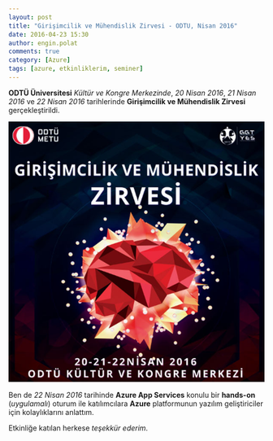 ```yaml
---
layout: post
title: "Girişimcilik ve Mühendislik Zirvesi - ODTU, Nisan 2016"
date: 2016-04-23 15:30
author: engin.polat
comments: true
category: [Azure]
tags: [azure, etkinliklerim, seminer]
---
```

**ODTÜ Üniversitesi** *Kültür ve Kongre Merkezinde*, *20 Nisan 2016*, *21 Nisan 2016* ve *22 Nisan 2016* tarihlerinde **Girişimcilik ve Mühendislik Zirvesi** gerçekleştirildi.

![](/assets/uploads/2016/04/odtu.jpg)

Ben de *22 Nisan 2016* tarihinde **Azure App Services** konulu bir **hands-on** (*uygulamalı*) oturum ile katılımcılara **Azure** platformunun yazılım geliştiriciler için kolaylıklarını anlattım.

Etkinliğe katılan herkese *teşekkür ederim*.

